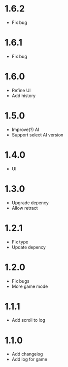 1.6.2
=====

- Fix bug

1.6.1
=====

- Fix bug

1.6.0
=====

- Refine UI
- Add history

1.5.0
=====

- Improve(?) AI
- Support select AI version

1.4.0
=====

- UI

1.3.0
=====

- Upgrade depency
- Allow retract

1.2.1
=====

- Fix typo
- Update depency

1.2.0
=====

- Fix bugs
- More game mode

1.1.1
=====

- Add scroll to log

1.1.0
=====

- Add changelog
- Add log for game
